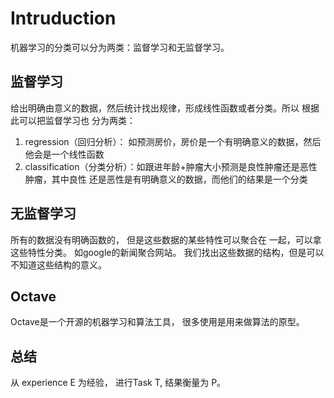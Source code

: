
# Intruduction

机器学习的分类可以分为两类：监督学习和无监督学习。

## 监督学习
给出明确由意义的数据，然后统计找出规律，形成线性函数或者分类。所以 根据此可以把监督学习也
分为两类：

1. regression（回归分析）： 如预测房价，房价是一个有明确意义的数据，然后他会是一个线性函数
2. classification（分类分析）：如跟进年龄+肿瘤大小预测是良性肿瘤还是恶性肿瘤，其中良性
还是恶性是有明确意义的数据，而他们的结果是一个分类

## 无监督学习
所有的数据没有明确函数的， 但是这些数据的某些特性可以聚合在 一起，可以拿这些特性分类。
如google的新闻聚合网站。 我们找出这些数据的结构，但是可以不知道这些结构的意义。

## Octave
Octave是一个开源的机器学习和算法工具， 很多使用是用来做算法的原型。

## 总结
从 experience E 为经验， 进行Task T, 结果衡量为 P。
